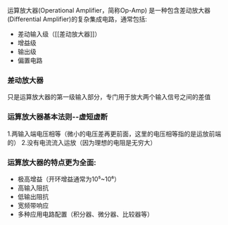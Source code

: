 运算放大器(Operational Amplifier，简称Op-Amp)
是一种包含差动放大器(Differential Amplifier)的复杂集成电路，通常包括:

- 差动输入级（[[差动放大器]]）
- 增益级
- 输出级
- 偏置电路

### 差动放大器
只是运算放大器的第一级输入部分，专门用于放大两个输入信号之间的差值


### 运算放大器基本法则--虚短虚断
1.两输入端电压相等（微小的电压差再更前面，这里的电压相等指的是运放前端的）
2.没有电流流入运放（因为理想的电阻是无穷大）


### 运算放大器的特点更为全面:

- 极高增益（开环增益通常为10⁵~10⁶）
- 高输入阻抗
- 低输出阻抗
- 宽频带响应
- 多种应用电路配置（积分器、微分器、比较器等）
